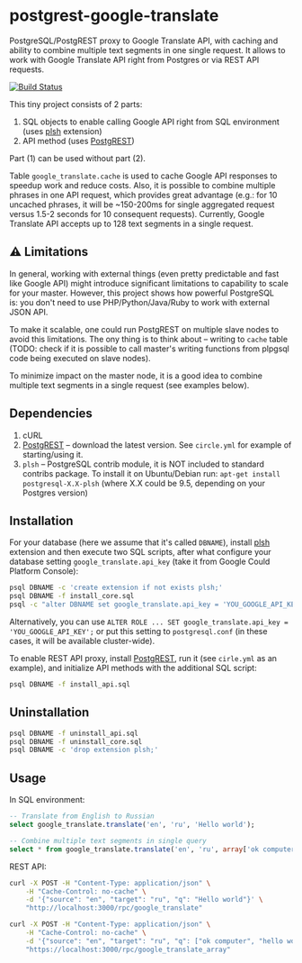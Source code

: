 # postgrest-google-translate
PostgreSQL/PostgREST proxy to Google Translate API, with caching and ability to combine multiple text segments in one single request. It allows to work with Google Translate API right from Postgres or via REST API requests.

[![Build Status](https://circleci.com/gh/NikolayS/postgrest-google-translate.png?style=shield&circle-token=fb58aee6e9f98cf85d08c4d382d5ba3f0f548e08)](https://circleci.com/gh/NikolayS/postgrest-google-translate/tree/master)

This tiny project consists of 2 parts:

1. SQL objects to enable calling Google API right from SQL environment (uses [plsh](https://github.com/petere/plsh) extension)
2. API method (uses [PostgREST](http://postgrest.com))

Part (1) can be used without part (2).

Table `google_translate.cache` is used to cache Google API responses to speedup work and reduce costs.
Also, it is possible to combine multiple phrases in one API request, which provides great advantage (e.g.: for 10 uncached phrases, it will be ~150-200ms for single aggregated request versus 1.5-2 seconds for 10 consequent requests). Currently, Google Translate API accepts up to 128 text segments in a single request.

:warning: Limitations
---
In general, working with external things (even pretty predictable and fast like Google API) might introduce significant limitations to capability to scale for your master. However, this project shows how powerful PostgreSQL is: you don't need to use PHP/Python/Java/Ruby to work with external JSON API.

To make it scalable, one could run PostgREST on multiple slave nodes to avoid this limitations. The ony thing is to think about – writing to `cache` table (TODO: check if it is possible to call master's writing functions from plpgsql code being executed on slave nodes).

To minimize impact on the master node, it is a good idea to combine multiple text segments in a single request (see examples below).

Dependencies
---
1. cURL
2. [PostgREST](http://postgrest.com) – download the latest version. See `circle.yml` for example of starting/using it.
2. `plsh` – PostgreSQL contrib module, it is NOT included to standard contribs package. To install it on Ubuntu/Debian run: `apt-get install postgresql-X.X-plsh` (where X.X could be 9.5, depending on your Postgres version)

Installation
---
For your database (here we assume that it's called `DBNAME`), install [plsh](https://github.com/petere/plsh) extension and then execute two SQL scripts, after what configure your database setting `google_translate.api_key` (take it from Google Could Platform Console):
```sh
psql DBNAME -c 'create extension if not exists plsh;'
psql DBNAME -f install_core.sql
psql -c "alter DBNAME set google_translate.api_key = 'YOU_GOOGLE_API_KEY';"
```

Alternatively, you can use `ALTER ROLE ... SET google_translate.api_key = 'YOU_GOOGLE_API_KEY';` or put this setting to `postgresql.conf` (in these cases, it will be available cluster-wide).

To enable REST API proxy, install [PostgREST](http://postgrest.com), run it (see `cirle.yml` as an example), and initialize API methods with the additional SQL script:
```sh
psql DBNAME -f install_api.sql
```

Uninstallation
---
```sh
psql DBNAME -f uninstall_api.sql
psql DBNAME -f uninstall_core.sql
psql DBNAME -c 'drop extension plsh;'
```

Usage
---
In SQL environment:
```sql
-- Translate from English to Russian
select google_translate.translate('en', 'ru', 'Hello world'); 

-- Combine multiple text segments in single query
select * from google_translate.translate('en', 'ru', array['ok computer', 'show me more','hello world!']);
```

REST API:
```sh
curl -X POST -H "Content-Type: application/json" \
    -H "Cache-Control: no-cache" \
    -d '{"source": "en", "target": "ru", "q": "Hello world"}' \
    "http://localhost:3000/rpc/google_translate"
```

```sh
curl -X POST -H "Content-Type: application/json" \
    -H "Cache-Control: no-cache" \
    -d '{"source": "en", "target": "ru", "q": ["ok computer", "hello world", "yet another phrase"]}' \
    "https://localhost:3000/rpc/google_translate_array"
```
